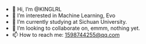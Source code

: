- 👋 Hi, I’m @KINGLRL
- 👀 I’m interested in Machine Learning, Evo
- 🌱 I’m currently studying at Sichuan University.
- 💞️ I’m looking to collaborate on, emmm, nothing yet.
- 📫 How to reach me: 1598744255@qq.com

<!---
KINGLRL/KINGLRL is a ✨ special ✨ repository because its `README.md` (this file) appears on your GitHub profile.
You can click the Preview link to take a look at your changes.
--->
